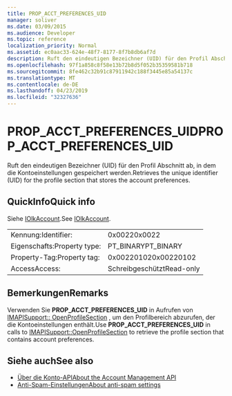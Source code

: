 ```yaml
---
title: PROP_ACCT_PREFERENCES_UID
manager: soliver
ms.date: 03/09/2015
ms.audience: Developer
ms.topic: reference
localization_priority: Normal
ms.assetid: ec0aac33-624e-48f7-8177-8f7b8db6af7d
description: Ruft den eindeutigen Bezeichner (UID) für den Profil Abschnitt ab, in dem die Kontoeinstellungen gespeichert werden.
ms.openlocfilehash: 97f1a858c8f58e13b72b8d5f052b35359581b718
ms.sourcegitcommit: 8fe462c32b91c87911942c188f3445e85a54137c
ms.translationtype: MT
ms.contentlocale: de-DE
ms.lasthandoff: 04/23/2019
ms.locfileid: "32327636"
---
```

# <a name="propacctpreferencesuid"></a><span data-ttu-id="31182-103">PROP_ACCT_PREFERENCES_UID</span><span class="sxs-lookup"><span data-stu-id="31182-103">PROP_ACCT_PREFERENCES_UID</span></span>

<span data-ttu-id="31182-104">Ruft den eindeutigen Bezeichner (UID) für den Profil Abschnitt ab, in dem die Kontoeinstellungen gespeichert werden.</span><span class="sxs-lookup"><span data-stu-id="31182-104">Retrieves the unique identifier (UID) for the profile section that stores the account preferences.</span></span> 
  
## <a name="quick-info"></a><span data-ttu-id="31182-105">QuickInfo</span><span class="sxs-lookup"><span data-stu-id="31182-105">Quick info</span></span>

<span data-ttu-id="31182-106">Siehe [IOlkAccount](iolkaccount.md).</span><span class="sxs-lookup"><span data-stu-id="31182-106">See [IOlkAccount](iolkaccount.md).</span></span>
  
|||
|:-----|:-----|
|<span data-ttu-id="31182-107">Kennung:</span><span class="sxs-lookup"><span data-stu-id="31182-107">Identifier:</span></span>  <br/> |<span data-ttu-id="31182-108">0x0022</span><span class="sxs-lookup"><span data-stu-id="31182-108">0x0022</span></span>  <br/> |
|<span data-ttu-id="31182-109">Eigenschafts:</span><span class="sxs-lookup"><span data-stu-id="31182-109">Property type:</span></span>  <br/> |<span data-ttu-id="31182-110">PT_BINARY</span><span class="sxs-lookup"><span data-stu-id="31182-110">PT_BINARY</span></span>  <br/> |
|<span data-ttu-id="31182-111">Property-Tag:</span><span class="sxs-lookup"><span data-stu-id="31182-111">Property tag:</span></span>  <br/> |<span data-ttu-id="31182-112">0x00220102</span><span class="sxs-lookup"><span data-stu-id="31182-112">0x00220102</span></span>  <br/> |
|<span data-ttu-id="31182-113">Access</span><span class="sxs-lookup"><span data-stu-id="31182-113">Access:</span></span>  <br/> |<span data-ttu-id="31182-114">Schreibgeschützt</span><span class="sxs-lookup"><span data-stu-id="31182-114">Read-only</span></span>  <br/> |
   
## <a name="remarks"></a><span data-ttu-id="31182-115">Bemerkungen</span><span class="sxs-lookup"><span data-stu-id="31182-115">Remarks</span></span>

<span data-ttu-id="31182-116">Verwenden Sie **PROP_ACCT_PREFERENCES_UID** in Aufrufen von [IMAPISupport:: OpenProfileSection](https://msdn.microsoft.com/library/cd1fa994-9531-46c4-94e5-505e7f90b884%28Office.15%29.aspx) , um den Profilbereich abzurufen, der die Kontoeinstellungen enthält.</span><span class="sxs-lookup"><span data-stu-id="31182-116">Use **PROP_ACCT_PREFERENCES_UID** in calls to [IMAPISupport::OpenProfileSection](https://msdn.microsoft.com/library/cd1fa994-9531-46c4-94e5-505e7f90b884%28Office.15%29.aspx) to retrieve the profile section that contains account preferences.</span></span> 
  
## <a name="see-also"></a><span data-ttu-id="31182-117">Siehe auch</span><span class="sxs-lookup"><span data-stu-id="31182-117">See also</span></span>

- [<span data-ttu-id="31182-118">Über die Konto-API</span><span class="sxs-lookup"><span data-stu-id="31182-118">About the Account Management API</span></span>](about-the-account-management-api.md)
- [<span data-ttu-id="31182-119">Anti-Spam-Einstellungen</span><span class="sxs-lookup"><span data-stu-id="31182-119">About anti-spam settings</span></span>](about-anti-spam-settings.md)

